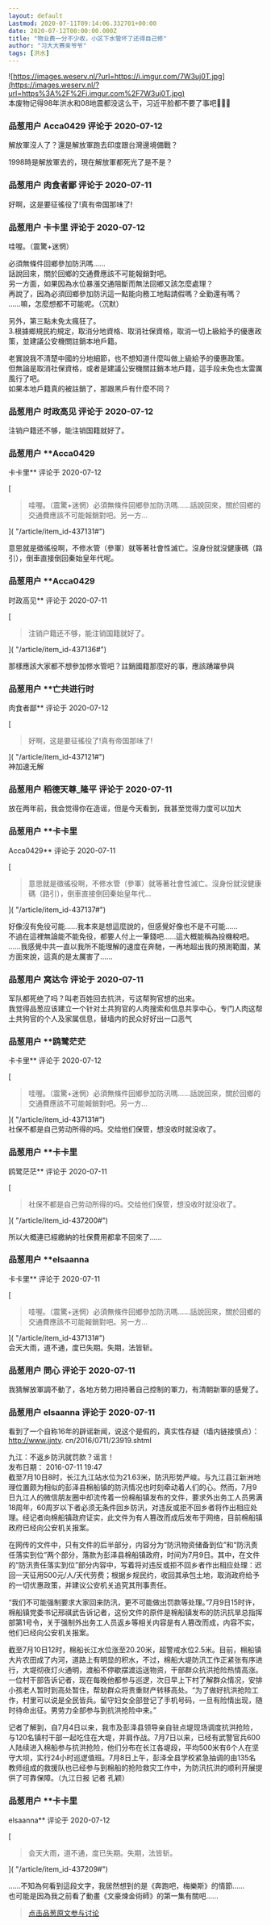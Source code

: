 ```yaml
---
layout: default
Lastmod: 2020-07-11T09:14:06.332701+00:00
date: 2020-07-12T00:00:00.000Z
title: "物业费一分不少收，小区下水管坏了还得自己修"
author: "习大大赛亲爷爷"
tags: [洪水]
---
```


![https://images.weserv.nl/?url=https://i.imgur.com/7W3uj0T.jpg](https://images.weserv.nl/?url=https%3A%2F%2Fi.imgur.com%2F7W3uj0T.jpg)  
本废物记得98年洪水和08地震都没这么干，习近平脸都不要了事吧🤮🤮🤮

            
### 品葱用户 **Acca0429** 评论于 2020-07-12
        
解放軍沒人了？還是解放軍跑去印度跟台灣邊境備戰？  
  
1998時是解放軍去的，現在解放軍都死光了是不是？
        


            
### 品葱用户 **肉食者鄙** 评论于 2020-07-11
        
好啊，这是要征徭役了!真有帝国那味了!
        


            
### 品葱用户 **卡卡里** 评论于 2020-07-12
        
哇喔。（震驚+迷惘）  
  
必須無條件回鄉參加防汛嗎……  
話說回來，關於回鄉的交通費應該不可能報銷對吧。  
另一方面，如果因為水位暴漲交通阻斷而無法回鄉又該怎麼處理？  
再說了，因為必須回鄉參加防汛這一點能向務工地點請假嗎？全勤還有嗎？  
……嘛，怎麼想都不可能呢。（沉默）  
  
另外，第三點未免太瘋狂了。  
3.根據鄉規民約規定，取消分地資格、取消社保資格，取消一切上級給予的優惠政策，並建議公安機關註銷本地戶籍。  
  
老實說我不清楚中國的分地細節，也不想知道什麼叫做上級給予的優惠政策。  
但無論是取消社保資格，或者是建議公安機關註銷本地戶籍，這手段未免也太雷厲風行了吧。  
如果本地戶籍真的被註銷了，那跟黑戶有什麼不同？
        


            
### 品葱用户 **时政高见** 评论于 2020-07-12
        
注销户籍还不够，能注销国籍就好了。
        


            
### 品葱用户 **Acca0429 
卡卡里** 评论于 2020-07-12
        
[

> 哇喔。（震驚+迷惘）必須無條件回鄉參加防汛嗎……話說回來，關於回鄉的交通費應該不可能報銷對吧。另一方...

]( "/article/item_id-437131#")  
  
意思就是徵徭役啊，不修水管（參軍）就等著社會性滅亡。沒身份就沒健康碼（路引），倒車直接倒回秦始皇年代呢。
        


            
### 品葱用户 **Acca0429 
时政高见** 评论于 2020-07-11
        
[

> 注销户籍还不够，能注销国籍就好了。

]( "/article/item_id-437136#")  
  
那樣應該大家都不想參加修水管吧？註銷國籍那麼好的事，應該踴躍參與
        


            
### 品葱用户 **亡共进行时 
肉食者鄙** 评论于 2020-07-12
        
[

> 好啊，这是要征徭役了!真有帝国那味了!

]( "/article/item_id-437121#")  
神加速无解
        


            
### 品葱用户 **稻德天尊_隆平** 评论于 2020-07-11
        
放在两年前，我会觉得你在造谣，但是今天看到，我甚至觉得力度可以加大
        


            
### 品葱用户 **卡卡里 
Acca0429** 评论于 2020-07-11
        
[

> 意思就是徵徭役啊，不修水管（參軍）就等著社會性滅亡。沒身份就沒健康碼（路引），倒車直接倒回秦始皇年代...

]( "/article/item_id-437137#")  
  
好像沒有免役可能......我本來是想這麼說的，但感覺好像也不是不可能......  
不過在這裡無論能不能免役，都要人付上一筆錢吧......這大概能稱為投機稅吧。  
......我感覺中共一直以我所不能理解的速度在奔馳，一再地超出我的預測範圍，某方面來說，這真的是太厲害了......
        


            
### 品葱用户 **窝达令** 评论于 2020-07-11
        
军队都死绝了吗？叫老百姓回去抗洪，亏这帮狗官想的出来。  
我觉得品葱应该建立一个针对土共狗官的人肉搜索和信息共享中心，专门人肉这帮土共狗官的个人及家属信息，替墙内的民众好好出一口恶气
        


            
### 品葱用户 **鸥鹭茫茫 
卡卡里** 评论于 2020-07-12
        
[

> 哇喔。（震驚+迷惘）必須無條件回鄉參加防汛嗎……話說回來，關於回鄉的交通費應該不可能報銷對吧。另一方...

]( "/article/item_id-437131#")  
社保不都是自己劳动所得的吗。交给他们保管，想没收时就没收了。
        


            
### 品葱用户 **卡卡里 
鸥鹭茫茫** 评论于 2020-07-11
        
[

> 社保不都是自己劳动所得的吗。交给他们保管，想没收时就没收了。

]( "/article/item_id-437200#")  
  
所以大概連已經繳納的社保費用都拿不回來了......
        


            
### 品葱用户 **elsaanna 
卡卡里** 评论于 2020-07-11
        
[

> 哇喔。（震驚+迷惘）必須無條件回鄉參加防汛嗎……話說回來，關於回鄉的交通費應該不可能報銷對吧。另一方...

]( "/article/item_id-437131#")  
会天大雨，道不通，度已失期。失期，法皆斩。
        


            
### 品葱用户 **問心** 评论于 2020-07-11
        
我猜解放軍調不動了，各地方勢力把持著自己控制的軍力，有清朝新軍的感覺了。
        


            
### 品葱用户 **elsaanna** 评论于 2020-07-11
        
看到了一个自称16年的辟谣新闻，说这个是假的，真实性存疑（墙内链接慎点）：http://www.jjntv. cn/2016/0711/23919.shtml  
  
九江：不返乡防汛就罚款？谣言！  
发布日期： 2016-07-11 19:47  
截至7月10日8时，长江九江站水位为21.63米，防汛形势严峻。与九江县江新洲地理位置颇为相似的彭泽县棉船镇的防汛情况也时刻牵动着人们的心。然而，7月9日九江人的微信朋友圈中却流传着一份棉船镇发布的文件，要求外出务工人员男满18周年，60周岁以下者必须无条件回乡防汛，对违反或拒不回乡者将作出相应处理。经记者向棉船镇政府证实，此文件为有人篡改而成后发布于网络，目前棉船镇政府已经向公安机关报案。  
  
在网传的文件中，只有文件的后半部分，内容分为“防汛物资储备到位”和“防汛责任落实到位”两个部分，落款为彭泽县棉船镇政府，时间为7月9日。其中，在文件的“防汛责任落实到位”部分内容中，写着将对违反或拒不回乡者作出相应处理：迟回一天征用500元/人/天代劳费；根据乡规民约，收回其承包土地，取消政府给予的一切优惠政策，并建议公安机关追究其刑事责任。  
  
“我们不可能强制要求大家回来防汛，更不可能做出罚款等处理。”7月9日15时许，棉船镇党委书记邢祺武告诉记者，这份文件的原件是棉船镇发布的防汛抗旱总指挥部第1号令，关于强制外出务工人员返乡等相关内容是有人篡改而成，内容不实，他们已经向公安机关报案。  
  
截至7月10日12时，棉船长江水位涨至20.20米，超警戒水位2.5米。目前，棉船镇大片农田成了内河，道路上有明显的积水，不过，棉船大堤防汛工作正紧张有序进行，大堤彻夜灯火通明，渡船不停歇摆渡运送物资，干部群众抗洪抢险热情高涨。一位村干部告诉记者，现在每晚他都参与巡逻，次日早上下村了解群众情况，安排小孩老人暂时到高处暂住，帮助群众将贵重财产转移高处。“为了做好抗洪抢险工作，村里可以说是全民皆兵。留守妇女全部登记了手机号码，一旦有险情出现，随时待命出征。男劳力全部参与到抗洪抢险中来。”  
  
记者了解到，自7月4日以来，我市及彭泽县领导亲自驻点堤现场调度抗洪抢险，与120名镇村干部一起吃住在大堤，并肩作战。7月7日以来，已经有武警官兵600人陆续进入棉船参与抗洪抢险，他们分布在长江各堤段，平均500米有6个人在坚守大坝，实行24小时巡逻值班。7月8日上午，彭泽全县学校紧急抽调的由135名教师组成的救援队也已经参与到棉船的抢险救灾工作中，为防汛抗洪的顺利开展提供了可靠保障。（九江日报 记者 孔颖）
        


            
### 品葱用户 **卡卡里 
elsaanna** 评论于 2020-07-12
        
[

> 会天大雨，道不通，度已失期。失期，法皆斩。

]( "/article/item_id-437209#")  
  
......不知為何看到這段文字，我居然想到的是《奔跑吧，梅樂斯》的情節......  
也可能是因為我之前看了動畫《文豪煉金術師》的第一集有關吧......
        






> [点击品葱原文参与讨论](https://pincong.rocks/article/21495)

